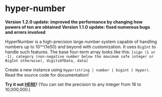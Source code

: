 # hyper-number
**Version 1.2.0 update: improved the performance by changing how powers of ten are obtained**
**Version 1.1.0 update: fixed numerous bugs and errors involved**

HyperNumber is a high-precision large number system capable of handling numbers up to 10^^(1e50) and beyond with customization. It uses `BigInt` to handle such features.
The base four-term array looks like this: `[sign (1 or -1), category (non-negative number below the maximum safe integer or BigInt otherwise), digitsOfData, data]`

Create a new instance using `Hyper(string | number | bigint | Hyper)`. Read the source code for documentation!

**Try it out [HERE](https://plasma4.github.io/hyper-number/)!** (You can set the precision to any integer from 16 to 10,000,000.)
